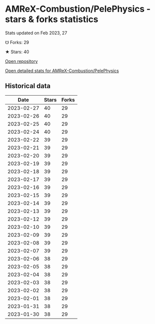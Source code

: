 # AMReX-Combustion/PelePhysics - stars & forks statistics

Stats updated on Feb 2023, 27

☋ Forks: 29

★ Stars: 40

[Open repository](https://github.com/AMReX-Combustion/PelePhysics)

[Open detailed stats for AMReX-Combustion/PelePhysics](https://reviewgithub.com/rep/AMReX-Combustion/PelePhysics)

## Historical data
| Date | Stars | Forks |
|------|-------|-------|
| 2023-02-27 | 40 | 29 | 
| 2023-02-26 | 40 | 29 | 
| 2023-02-25 | 40 | 29 | 
| 2023-02-24 | 40 | 29 | 
| 2023-02-22 | 39 | 29 | 
| 2023-02-21 | 39 | 29 | 
| 2023-02-20 | 39 | 29 | 
| 2023-02-19 | 39 | 29 | 
| 2023-02-18 | 39 | 29 | 
| 2023-02-17 | 39 | 29 | 
| 2023-02-16 | 39 | 29 | 
| 2023-02-15 | 39 | 29 | 
| 2023-02-14 | 39 | 29 | 
| 2023-02-13 | 39 | 29 | 
| 2023-02-12 | 39 | 29 | 
| 2023-02-10 | 39 | 29 | 
| 2023-02-09 | 39 | 29 | 
| 2023-02-08 | 39 | 29 | 
| 2023-02-07 | 39 | 29 | 
| 2023-02-06 | 38 | 29 | 
| 2023-02-05 | 38 | 29 | 
| 2023-02-04 | 38 | 29 | 
| 2023-02-03 | 38 | 29 | 
| 2023-02-02 | 38 | 29 | 
| 2023-02-01 | 38 | 29 | 
| 2023-01-31 | 38 | 29 | 
| 2023-01-30 | 38 | 29 | 


